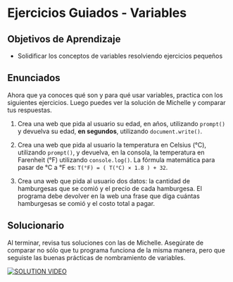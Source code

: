 # Ejercicios Guiados - Variables
## Objetivos de Aprendizaje
- Solidificar los conceptos de variables resolviendo ejercicios pequeños

## Enunciados
Ahora que ya conoces qué son y para qué usar variables, practica con los siguientes ejercicios. Luego puedes ver la solución de Michelle y comparar tus respuestas.

1. Crea una web que pida al usuario su edad, en años, utilizando `prompt()` y devuelva su edad, **en segundos**, utilizando `document.write()`.

2. Crea una web que pida al usuario la temperatura en Celsius (°C), utilizando `prompt()`, y devuelva, en la consola, la temperatura en Farenheit (°F) utilizando `console.log()`. La fórmula matemática para pasar de °C a °F es: `T(°F) = ( T(°C) × 1.8 ) + 32`.

3. Crea una web que pida al usuario dos datos: la cantidad de hamburgesas que se comió y el precio de cada hamburgesa. El programa debe devolver en la web una frase que diga cuántas hamburgesas se comió y el costo total a pagar.

## Solucionario
Al terminar, revisa tus soluciones con las de Michelle. Asegúrate de comparar no sólo que tu programa funciona de la misma manera, pero que seguiste las buenas prácticas de nombramiento de variables.

[![SOLUTION VIDEO](https://www.youtube.com/embed/_QTag-SbZ0o)](https://www.youtube.com/embed/_QTag-SbZ0o)
